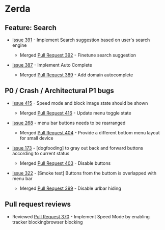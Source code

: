 Zerda
=============

Feature: Search
-------------
* [Issue 391](https://github.com/mozilla-tw/Zerda/issues/391) - Implement Search suggestion based on user's search engine
  * Merged [Pull Request 392](https://github.com/mozilla-tw/Zerda/pull/392) - Finetune search suggestion

* [Issue 387](https://github.com/mozilla-tw/Zerda/issues/387) - Implement Auto Complete
  * Merged [Pull Request 389](https://github.com/mozilla-tw/Zerda/pull/389) - Add domain autocomplete

P0 / Crash / Architectural P1 bugs
-------------
* [Issue 415](https://github.com/mozilla-tw/Zerda/issues/415) - Speed mode and block image state should be shown
  * Merged [Pull Request 416](https://github.com/mozilla-tw/Zerda/pull/416) - Update menu toggle state

* [Issue 268](https://github.com/mozilla-tw/Zerda/issues/268) - menu bar buttons needs to be rearranged
  * Merged [Pull Request 404](https://github.com/mozilla-tw/Zerda/pull/404) - Provide a different bottom menu layout for small device

* [Issue 173](https://github.com/mozilla-tw/Zerda/issues/173) - [dogfooding] to gray out back and forward buttons according to current status
  * Merged [Pull Request 403](https://github.com/mozilla-tw/Zerda/pull/403) - Disable buttons

* [Issue 322](https://github.com/mozilla-tw/Zerda/issues/322) - [Smoke test] Buttons from the buttom is overlapped with menu bar
  * Merged [Pull Request 399](https://github.com/mozilla-tw/Zerda/pull/399) - Disable urlbar hiding
  
Pull request reviews
-------------
  * Reviewed [Pull Request 370](https://github.com/mozilla-tw/Zerda/pull/370) - Implement Speed Mode by enabling tracker blockingbrowser blocking
